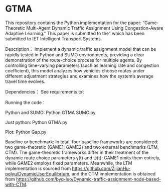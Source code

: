 # GTMA
This repository contains the Python implementation for the paper:
“Game-Theoretic Multi-Agent Dynamic Traffic Assignment Using Congestion-Aware Adaptive Learning.” This paper is submitted to the” which has been submitted to IET Intelligent Transport Systems.

Description：
Implement a dynamic traffic assignment model that can be rapidly tested in Python and SUMO environments, providing a clear demonstration of the route-choice process for multiple agents. By controlling time-varying parameters (such as learning rate and congestion coefficient), this model analyzes how vehicles choose routes under different adjustment strategies and examines how the system’s average travel time evolves.

Dependencies：
See requirements.txt

Running the code：

Python and SUMO: 
Python GTMA SUMO.py

Just python: 
Python GTMA.py

Plot:
Python Gap.py

Baseline or benchmark:
In total, four baseline frameworks are considered: two game-theoretic (GAME1, GAME2) and two external benchmarks (LTM, CTM). The game-theoretic frameworks differ in their treatment of the dynamic route choice parameters γ(t) and ψ(t): GAME1 omits them entirely, while GAME2 employs fixed parameters. Meanwhile, the LTM implementation is sourced from https://github.com/ZijianHu-polyu/DynamicUserEquilibrium, and the CTM implementation is obtained from https://github.com/byq-luo/Dynamic-traffic-assignment-node-based-with-CTM.

